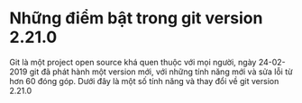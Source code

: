 # Những điểm bật trong git version 2.21.0

Git là một project open source khá quen thuộc với mọi người, ngày 24-02-2019 git đã phát hành một version mới, với những
tính năng mới và sửa lỗi từ hơn 60 đóng góp. Dưới đây là một số tính năng và thay đổi về git version 2.21.0

